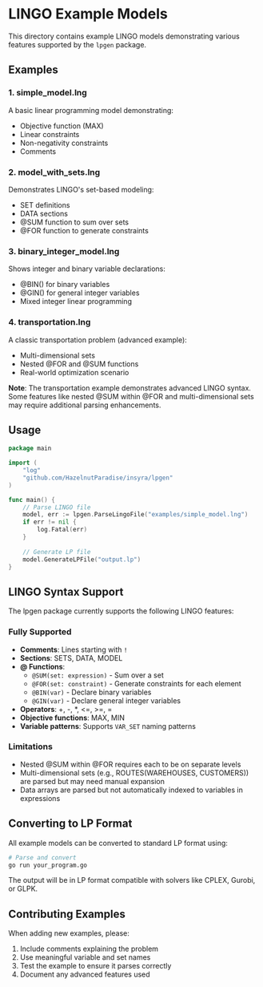 # LINGO Example Models

This directory contains example LINGO models demonstrating various features supported by the `lpgen` package.

## Examples

### 1. simple_model.lng
A basic linear programming model demonstrating:
- Objective function (MAX)
- Linear constraints
- Non-negativity constraints
- Comments

### 2. model_with_sets.lng
Demonstrates LINGO's set-based modeling:
- SET definitions
- DATA sections
- @SUM function to sum over sets
- @FOR function to generate constraints

### 3. binary_integer_model.lng
Shows integer and binary variable declarations:
- @BIN() for binary variables
- @GIN() for general integer variables
- Mixed integer linear programming

### 4. transportation.lng
A classic transportation problem (advanced example):
- Multi-dimensional sets
- Nested @FOR and @SUM functions
- Real-world optimization scenario

**Note**: The transportation example demonstrates advanced LINGO syntax. Some features like nested @SUM within @FOR and multi-dimensional sets may require additional parsing enhancements.

## Usage

```go
package main

import (
    "log"
    "github.com/HazelnutParadise/insyra/lpgen"
)

func main() {
    // Parse LINGO file
    model, err := lpgen.ParseLingoFile("examples/simple_model.lng")
    if err != nil {
        log.Fatal(err)
    }
    
    // Generate LP file
    model.GenerateLPFile("output.lp")
}
```

## LINGO Syntax Support

The lpgen package currently supports the following LINGO features:

### Fully Supported
- **Comments**: Lines starting with `!`
- **Sections**: SETS, DATA, MODEL
- **@ Functions**: 
  - `@SUM(set: expression)` - Sum over a set
  - `@FOR(set: constraint)` - Generate constraints for each element
  - `@BIN(var)` - Declare binary variables
  - `@GIN(var)` - Declare general integer variables
- **Operators**: +, -, *, <=, >=, =
- **Objective functions**: MAX, MIN
- **Variable patterns**: Supports `VAR_SET` naming patterns

### Limitations
- Nested @SUM within @FOR requires each to be on separate levels
- Multi-dimensional sets (e.g., ROUTES(WAREHOUSES, CUSTOMERS)) are parsed but may need manual expansion
- Data arrays are parsed but not automatically indexed to variables in expressions

## Converting to LP Format

All example models can be converted to standard LP format using:

```bash
# Parse and convert
go run your_program.go
```

The output will be in LP format compatible with solvers like CPLEX, Gurobi, or GLPK.

## Contributing Examples

When adding new examples, please:
1. Include comments explaining the problem
2. Use meaningful variable and set names
3. Test the example to ensure it parses correctly
4. Document any advanced features used
